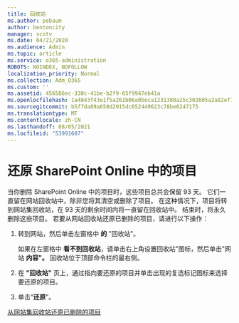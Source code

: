 ```yaml
---
title: 回收站
ms.author: pebaum
author: bentoncity
manager: scotv
ms.date: 04/21/2020
ms.audience: Admin
ms.topic: article
ms.service: o365-administration
ROBOTS: NOINDEX, NOFOLLOW
localization_priority: Normal
ms.collection: Adm_O365
ms.custom: ''
ms.assetid: 456586ec-330c-41be-b2f9-65f9947eb41a
ms.openlocfilehash: 1a4843f43e1f5a261b06a0beca1231380a25c302605a2a82ef7143791f2964e5
ms.sourcegitcommit: b5f7da89a650d2915dc652449623c78be6247175
ms.translationtype: MT
ms.contentlocale: zh-CN
ms.lasthandoff: 08/05/2021
ms.locfileid: "53991607"
---
```

# <a name="restore-items-in-sharepoint-online"></a>还原 SharePoint Online 中的项目

当你删除 SharePoint Online 中的项目时，这些项目总共会保留 93 天。 它们一直留在网站回收站中，除非您将其清空或删除了项目。 在这种情况下，项目将转到网站集回收站，在 93 天的剩余时间内将一直留在回收站中。 结束时，将永久删除这些项目。 若要从网站回收站还原已删除的项目，请进行以下操作：
  
1. 转到网站，然后单击左窗格中 **的** "回收站"。 
    
    如果在左窗格中 **看不到回收站**，请单击右上角设置回收站"图标，然后单击"网站 **内容"。** 回收站位于顶部命令栏的最右侧。
    
2. 在 **"回收站"** 页上，通过指向要还原的项目并单击出现的复选标记图标来选择要还原的项目。 
    
3. 单击“**还原**”。
    
[从网站集回收站还原已删除的项目](https://support.microsoft.com/office/restore-items-in-the-recycle-bin-that-were-deleted-from-sharepoint-or-teams-6df466b6-55f2-4898-8d6e-c0dff851a0be)
  

